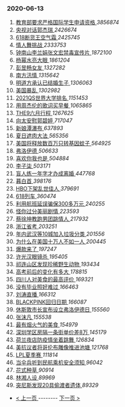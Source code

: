 ### 2020-06-13 
1. [ 教育部要求严格国际学生申请资格 ](https://s.weibo.com/weibo?q=%23%E6%95%99%E8%82%B2%E9%83%A8%E8%A6%81%E6%B1%82%E4%B8%A5%E6%A0%BC%E5%9B%BD%E9%99%85%E5%AD%A6%E7%94%9F%E7%94%B3%E8%AF%B7%E8%B5%84%E6%A0%BC%23&Refer=top) *3856874*
1. [ 央视对话郭杰瑞 ](https://s.weibo.com/weibo?q=%23%E5%A4%AE%E8%A7%86%E5%AF%B9%E8%AF%9D%E9%83%AD%E6%9D%B0%E7%91%9E%23&Refer=top) *2426674*
1. [ 618断货王空气霜 ](https://s.weibo.com/weibo?q=%23618%E6%96%AD%E8%B4%A7%E7%8E%8B%E7%A9%BA%E6%B0%94%E9%9C%9C%23&topic_ad=1&Refer=top) *2425745*
1. [ 情人舞挑战 ](https://s.weibo.com/weibo?q=%23%E6%83%85%E4%BA%BA%E8%88%9E%E6%8C%91%E6%88%98%23&Refer=top) *2333753*
1. [ 钟南山李兰娟张文宏禁毒宣传片 ](https://s.weibo.com/weibo?q=%23%E9%92%9F%E5%8D%97%E5%B1%B1%E6%9D%8E%E5%85%B0%E5%A8%9F%E5%BC%A0%E6%96%87%E5%AE%8F%E7%A6%81%E6%AF%92%E5%AE%A3%E4%BC%A0%E7%89%87%23&Refer=top) *1872100*
1. [ 杨幂水亮大眼 ](https://s.weibo.com/weibo?q=%23%E6%9D%A8%E5%B9%82%E6%B0%B4%E4%BA%AE%E5%A4%A7%E7%9C%BC%23&topic_ad=1&Refer=top) *1861204*
1. [ 彭昱畅女友 ](https://s.weibo.com/weibo?q=%E5%BD%AD%E6%98%B1%E7%95%85%E5%A5%B3%E5%8F%8B&Refer=top) *1327282*
1. [ 南方汛情 ](https://s.weibo.com/weibo?q=%23%E5%8D%97%E6%96%B9%E6%B1%9B%E6%83%85%23&Refer=top) *1315642*
1. [ 明道方承认已结婚生子 ](https://s.weibo.com/weibo?q=%23%E6%98%8E%E9%81%93%E6%96%B9%E6%89%BF%E8%AE%A4%E5%B7%B2%E7%BB%93%E5%A9%9A%E7%94%9F%E5%AD%90%23&Refer=top) *1306063*
1. [ 美国暴乱 ](https://s.weibo.com/weibo?q=%E7%BE%8E%E5%9B%BD%E6%9A%B4%E4%B9%B1&Refer=top) *1302982*
1. [ 2021QS世界大学排名 ](https://s.weibo.com/weibo?q=%232021QS%E4%B8%96%E7%95%8C%E5%A4%A7%E5%AD%A6%E6%8E%92%E5%90%8D%23&Refer=top) *1151453*
1. [ 用周杰伦的歌词买早餐 ](https://s.weibo.com/weibo?q=%23%E7%94%A8%E5%91%A8%E6%9D%B0%E4%BC%A6%E7%9A%84%E6%AD%8C%E8%AF%8D%E4%B9%B0%E6%97%A9%E9%A4%90%23&Refer=top) *1065865*
1. [ THE9六月行程 ](https://s.weibo.com/weibo?q=%23THE9%E5%85%AD%E6%9C%88%E8%A1%8C%E7%A8%8B%23&Refer=top) *1267625*
1. [ 向太安慰郭碧婷 ](https://s.weibo.com/weibo?q=%23%E5%90%91%E5%A4%AA%E5%AE%89%E6%85%B0%E9%83%AD%E7%A2%A7%E5%A9%B7%23&Refer=top) *717047*
1. [ 新娘潭瀑布 ](https://s.weibo.com/weibo?q=%23%E6%96%B0%E5%A8%98%E6%BD%AD%E7%80%91%E5%B8%83%23&Refer=top) *637893*
1. [ 夏日遮肉大法 ](https://s.weibo.com/weibo?q=%23%E5%A4%8F%E6%97%A5%E9%81%AE%E8%82%89%E5%A4%A7%E6%B3%95%23&Refer=top) *565356*
1. [ 美国将释放数百万只转基因蚊子 ](https://s.weibo.com/weibo?q=%E7%BE%8E%E5%9B%BD%E5%B0%86%E9%87%8A%E6%94%BE%E6%95%B0%E7%99%BE%E4%B8%87%E5%8F%AA%E8%BD%AC%E5%9F%BA%E5%9B%A0%E8%9A%8A%E5%AD%90&Refer=top) *564925*
1. [ 弗洛伊德 ](https://s.weibo.com/weibo?q=%E5%BC%97%E6%B4%9B%E4%BC%8A%E5%BE%B7&Refer=top) *506633*
1. [ 喜欢你我也是 ](https://s.weibo.com/weibo?q=%E5%96%9C%E6%AC%A2%E4%BD%A0%E6%88%91%E4%B9%9F%E6%98%AF&Refer=top) *504884*
1. [ 李子柒 ](https://s.weibo.com/weibo?q=%E6%9D%8E%E5%AD%90%E6%9F%92&Refer=top) *503171*
1. [ 盲人练一年字才办成离婚 ](https://s.weibo.com/weibo?q=%23%E7%9B%B2%E4%BA%BA%E7%BB%83%E4%B8%80%E5%B9%B4%E5%AD%97%E6%89%8D%E5%8A%9E%E6%88%90%E7%A6%BB%E5%A9%9A%23&Refer=top) *447768*
1. [ 暮白首 ](https://s.weibo.com/weibo?q=%E6%9A%AE%E7%99%BD%E9%A6%96&Refer=top) *398176*
1. [ HBO下架乱世佳人 ](https://s.weibo.com/weibo?q=%23HBO%E4%B8%8B%E6%9E%B6%E4%B9%B1%E4%B8%96%E4%BD%B3%E4%BA%BA%23&Refer=top) *379691*
1. [ 618列车 ](https://s.weibo.com/weibo?q=618%E5%88%97%E8%BD%A6&Refer=top) *360474*
1. [ 利用航班延误骗保300多万元 ](https://s.weibo.com/weibo?q=%23%E5%88%A9%E7%94%A8%E8%88%AA%E7%8F%AD%E5%BB%B6%E8%AF%AF%E9%AA%97%E4%BF%9D300%E5%A4%9A%E4%B8%87%E5%85%83%23&Refer=top) *240255*
1. [ 怪你过分美丽剧情 ](https://s.weibo.com/weibo?q=%E6%80%AA%E4%BD%A0%E8%BF%87%E5%88%86%E7%BE%8E%E4%B8%BD%E5%89%A7%E6%83%85&Refer=top) *223593*
1. [ 蔡徐坤教跑男团跳情人 ](https://s.weibo.com/weibo?q=%23%E8%94%A1%E5%BE%90%E5%9D%A4%E6%95%99%E8%B7%91%E7%94%B7%E5%9B%A2%E8%B7%B3%E6%83%85%E4%BA%BA%23&Refer=top) *217932*
1. [ 浙江省考 ](https://s.weibo.com/weibo?q=%23%E6%B5%99%E6%B1%9F%E7%9C%81%E8%80%83%23&Refer=top) *203251*
1. [ 年内武汉等10城加入垃圾分类 ](https://s.weibo.com/weibo?q=%E5%B9%B4%E5%86%85%E6%AD%A6%E6%B1%89%E7%AD%8910%E5%9F%8E%E5%8A%A0%E5%85%A5%E5%9E%83%E5%9C%BE%E5%88%86%E7%B1%BB&Refer=top) *201556*
1. [ 为什么在美国十万人不如一人 ](https://s.weibo.com/weibo?q=%23%E4%B8%BA%E4%BB%80%E4%B9%88%E5%9C%A8%E7%BE%8E%E5%9B%BD%E5%8D%81%E4%B8%87%E4%BA%BA%E4%B8%8D%E5%A6%82%E4%B8%80%E4%BA%BA%23&Refer=top) *200445*
1. [ 爆款来了 ](https://s.weibo.com/weibo?q=%E7%88%86%E6%AC%BE%E6%9D%A5%E4%BA%86&Refer=top) *197247*
1. [ 许光汉眼镜杀 ](https://s.weibo.com/weibo?q=%23%E8%AE%B8%E5%85%89%E6%B1%89%E7%9C%BC%E9%95%9C%E6%9D%80%23&Refer=top) *195405*
1. [ 祁连山区发现珍稀野生动物 ](https://s.weibo.com/weibo?q=%23%E7%A5%81%E8%BF%9E%E5%B1%B1%E5%8C%BA%E5%8F%91%E7%8E%B0%E7%8F%8D%E7%A8%80%E9%87%8E%E7%94%9F%E5%8A%A8%E7%89%A9%23&Refer=top) *193434*
1. [ 高考前后的变化有多大 ](https://s.weibo.com/weibo?q=%23%E9%AB%98%E8%80%83%E5%89%8D%E5%90%8E%E7%9A%84%E5%8F%98%E5%8C%96%E6%9C%89%E5%A4%9A%E5%A4%A7%23&Refer=top) *178815*
1. [ 四川人对美食的最高评价 ](https://s.weibo.com/weibo?q=%23%E5%9B%9B%E5%B7%9D%E4%BA%BA%E5%AF%B9%E7%BE%8E%E9%A3%9F%E7%9A%84%E6%9C%80%E9%AB%98%E8%AF%84%E4%BB%B7%23&Refer=top) *169321*
1. [ 没有毕业照好难过 ](https://s.weibo.com/weibo?q=%23%E6%B2%A1%E6%9C%89%E6%AF%95%E4%B8%9A%E7%85%A7%E5%A5%BD%E9%9A%BE%E8%BF%87%23&Refer=top) *166463*
1. [ 刘涛直播 ](https://s.weibo.com/weibo?q=%E5%88%98%E6%B6%9B%E7%9B%B4%E6%92%AD&Refer=top) *166312*
1. [ BLACKPINK回归日期 ](https://s.weibo.com/weibo?q=%23BLACKPINK%E5%9B%9E%E5%BD%92%E6%97%A5%E6%9C%9F%23&Refer=top) *166087*
1. [ 休斯敦市长宣布设立弗洛伊德日 ](https://s.weibo.com/weibo?q=%E4%BC%91%E6%96%AF%E6%95%A6%E5%B8%82%E9%95%BF%E5%AE%A3%E5%B8%83%E8%AE%BE%E7%AB%8B%E5%BC%97%E6%B4%9B%E4%BC%8A%E5%BE%B7%E6%97%A5&Refer=top) *155560*
1. [ 张沫凡 ](https://s.weibo.com/weibo?q=%E5%BC%A0%E6%B2%AB%E5%87%A1&Refer=top) *155538*
1. [ 最有烟火气的美食 ](https://s.weibo.com/weibo?q=%23%E6%9C%80%E6%9C%89%E7%83%9F%E7%81%AB%E6%B0%94%E7%9A%84%E7%BE%8E%E9%A3%9F%23&Refer=top) *154979*
1. [ 深圳学区房隔一条街单价差8万 ](https://s.weibo.com/weibo?q=%23%E6%B7%B1%E5%9C%B3%E5%AD%A6%E5%8C%BA%E6%88%BF%E9%9A%94%E4%B8%80%E6%9D%A1%E8%A1%97%E5%8D%95%E4%BB%B7%E5%B7%AE8%E4%B8%87%23&Refer=top) *145179*
1. [ 荷兰夜店防疫情坐着跳舞 ](https://s.weibo.com/weibo?q=%E8%8D%B7%E5%85%B0%E5%A4%9C%E5%BA%97%E9%98%B2%E7%96%AB%E6%83%85%E5%9D%90%E7%9D%80%E8%B7%B3%E8%88%9E&Refer=top) *126834*
1. [ 美抗议者将哥伦布雕像推进池塘 ](https://s.weibo.com/weibo?q=%E7%BE%8E%E6%8A%97%E8%AE%AE%E8%80%85%E5%B0%86%E5%93%A5%E4%BC%A6%E5%B8%83%E9%9B%95%E5%83%8F%E6%8E%A8%E8%BF%9B%E6%B1%A0%E5%A1%98&Refer=top) *121768*
1. [ LPL夏季赛 ](https://s.weibo.com/weibo?q=%23LPL%E5%A4%8F%E5%AD%A3%E8%B5%9B%23&Refer=top) *111814*
1. [ 当伞兵听到民航乘机安全须知 ](https://s.weibo.com/weibo?q=%23%E5%BD%93%E4%BC%9E%E5%85%B5%E5%90%AC%E5%88%B0%E6%B0%91%E8%88%AA%E4%B9%98%E6%9C%BA%E5%AE%89%E5%85%A8%E9%A1%BB%E7%9F%A5%23&Refer=top) *96042*
1. [ 花式种草 ](https://s.weibo.com/weibo?q=%E8%8A%B1%E5%BC%8F%E7%A7%8D%E8%8D%89&Refer=top) *90914*
1. [ 林湘人设 ](https://s.weibo.com/weibo?q=%23%E6%9E%97%E6%B9%98%E4%BA%BA%E8%AE%BE%23&Refer=top) *89969*
1. [ 突尼斯发现20具偷渡者遗体 ](https://s.weibo.com/weibo?q=%E7%AA%81%E5%B0%BC%E6%96%AF%E5%8F%91%E7%8E%B020%E5%85%B7%E5%81%B7%E6%B8%A1%E8%80%85%E9%81%97%E4%BD%93&Refer=top) *89329* 

- [ < 上一页 ](https://github.com/able8/weibo-hot-record/blob/master/2020-06-12.md) -------- [ 下一页 > ](https://github.com/able8/weibo-hot-record/blob/master/2020-06-14.md)